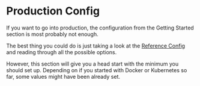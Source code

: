 # Production Config

If you want to go into production, the configuration from the Getting Started section is most probably not enough.

The best thing you could do is just taking a look at the [Reference Config](../config/config.html) and reading through
all the possible options.

However, this section will give you a head start with the minimum you should set up. Depending on if you started
with Docker or Kubernetes so far, some values might have been already set.
